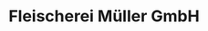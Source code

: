 ---
title: "Fleischerei Müller GmbH"
url: /crimmitschau/fleischerei-mueller-gmbh/
shop: Metzgerei
---
